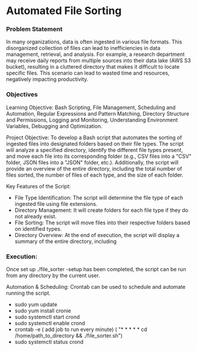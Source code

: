 # Automated File Sorting 

### Problem Statement 
In many organizations, data is often ingested in various file formats. This disorganized collection of files can lead to inefficiencies in data management, retrieval, and analysis. For example, a research department may receive daily reports from multiple sources into their data lake (AWS S3 bucket), resulting in a cluttered directory that makes it difficult to locate specific files. This scenario can lead to wasted time and resources, negatively impacting productivity.

### Objectives

Learning Objective: Bash Scripting, File Management, Scheduling and Automation, Regular Expressions and Pattern Matching, Directory Structure and Permissions, Logging and Monitoring, Understanding Environment Variables, Debugging and Optimization. 

Project Objective: To develop a Bash script that automates the sorting of ingested files into designated folders based on their file types. The script will analyze a specified directory, identify the different file types present, and move each file into its corresponding folder (e.g., CSV files into a "CSV" folder, JSON files into a "JSON" folder, etc.). Additionally, the script will provide an overview of the entire directory, including the total number of files sorted, the number of files of each type, and the size of each folder.

Key Features of the Script:
- File Type Identification: The script will determine the file type of each ingested file using file extensions.
- Directory Management: It will create folders for each file type if they do not already exist. 
- File Sorting: The script will move files into their respective folders based on identified types.
- Directory Overview: At the end of execution, the script will display a summary of the entire directory, including

 ### Execution:
Once set up ./file_sorter -setup has been completed, the script can be run from any directory by the current user.

Automation & Scheduling: 
Crontab can be used to schedule and automate running the script.

- sudo yum update
- sudo yum install cronie
- sudo systemctl start crond
- sudo systemctl enable crond
- crontab -e ( add job to run every minute) ( "* * * * * cd /home/path_to_directory && ./file_sorter.sh")
- sudo systemctl status crond
